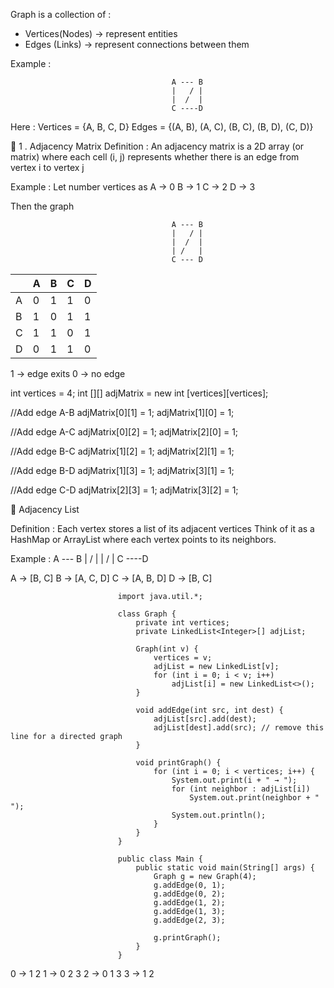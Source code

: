 Graph is a collection of :
 - Vertices(Nodes) -> represent entities
 - Edges (Links) -> represent connections between them

 Example :

                                        A --- B
                                        |   / |
                                        |  /  |
                                        C ----D

Here : 
Vertices = {A, B, C, D}
Edges = {(A, B), (A, C), (B, C), (B, D), (C, D)}

🔵 1 . Adjacency Matrix
Definition :
An adjacency matrix is a 2D array (or matrix) where each cell (i, j) represents whether there is an edge from vertex i to vertex j

Example :
Let number vertices as 
A -> 0
B -> 1
C -> 2
D -> 3

Then the graph

                                        A --- B
                                        |   / |
                                        |  /  |
                                        | /   |
                                        C --- D

|   | A | B | C | D |
| - | - | - | - | - |
| A | 0 | 1 | 1 | 0 |
| B | 1 | 0 | 1 | 1 |
| C | 1 | 1 | 0 | 1 |
| D | 0 | 1 | 1 | 0 |

1 -> edge exits
0 -> no edge

int vertices = 4;
int [][] adjMatrix = new int [vertices][vertices];

//Add edge A-B
adjMatrix[0][1] = 1;
adjMatrix[1][0] = 1;

//Add edge A-C
adjMatrix[0][2] = 1;
adjMatrix[2][0] = 1;

//Add edge B-C
adjMatrix[1][2] = 1;
adjMatrix[2][1] = 1;

//Add edge B-D
adjMatrix[1][3] = 1;
adjMatrix[3][1] = 1;

//Add edge C-D
adjMatrix[2][3] = 1;
adjMatrix[3][2] = 1;

🔵 Adjacency List

Definition :
Each vertex stores a list of its adjacent vertices
Think of it as a HashMap or ArrayList where each vertex points to its neighbors.

Example :
                                                A --- B
                                                |   / |
                                                |  /  |
                                                C ----D

A → [B, C]
B → [A, C, D]
C → [A, B, D]
D → [B, C]

                            import java.util.*;

                            class Graph {
                                private int vertices;
                                private LinkedList<Integer>[] adjList;

                                Graph(int v) {
                                    vertices = v;
                                    adjList = new LinkedList[v];
                                    for (int i = 0; i < v; i++)
                                        adjList[i] = new LinkedList<>();
                                }

                                void addEdge(int src, int dest) {
                                    adjList[src].add(dest);
                                    adjList[dest].add(src); // remove this line for a directed graph
                                }

                                void printGraph() {
                                    for (int i = 0; i < vertices; i++) {
                                        System.out.print(i + " → ");
                                        for (int neighbor : adjList[i])
                                            System.out.print(neighbor + " ");
                                        System.out.println();
                                    }
                                }
                            }

                            public class Main {
                                public static void main(String[] args) {
                                    Graph g = new Graph(4);
                                    g.addEdge(0, 1);
                                    g.addEdge(0, 2);
                                    g.addEdge(1, 2);
                                    g.addEdge(1, 3);
                                    g.addEdge(2, 3);

                                    g.printGraph();
                                }
                            }
0 → 1 2 
1 → 0 2 3 
2 → 0 1 3 
3 → 1 2 


